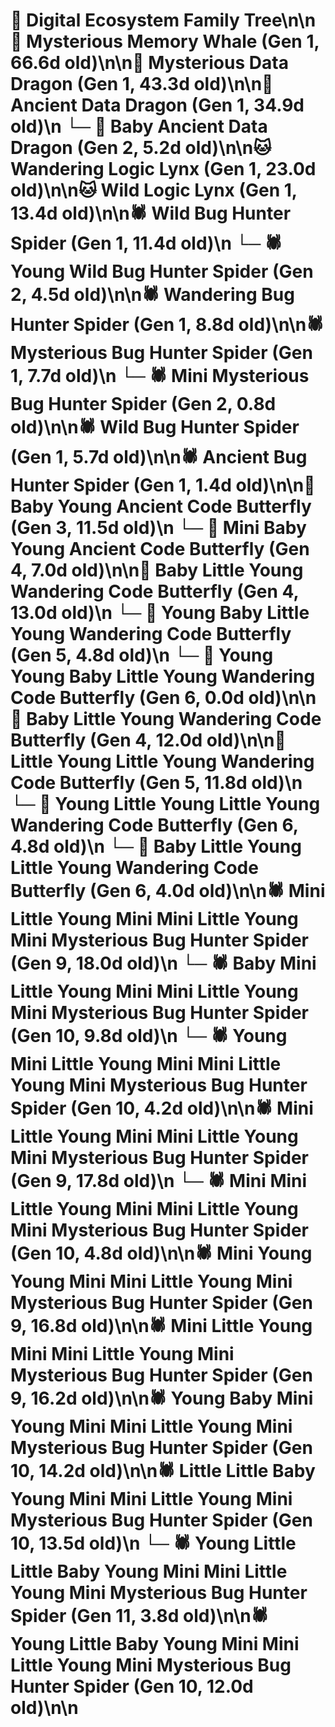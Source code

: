 # 🌳 Digital Ecosystem Family Tree\n\n🐋 Mysterious Memory Whale (Gen 1, 66.6d old)\n\n🐉 Mysterious Data Dragon (Gen 1, 43.3d old)\n\n🐉 Ancient Data Dragon (Gen 1, 34.9d old)\n  └─ 🐉 Baby Ancient Data Dragon (Gen 2, 5.2d old)\n\n🐱 Wandering Logic Lynx (Gen 1, 23.0d old)\n\n🐱 Wild Logic Lynx (Gen 1, 13.4d old)\n\n🕷️ Wild Bug Hunter Spider (Gen 1, 11.4d old)\n  └─ 🕷️ Young Wild Bug Hunter Spider (Gen 2, 4.5d old)\n\n🕷️ Wandering Bug Hunter Spider (Gen 1, 8.8d old)\n\n🕷️ Mysterious Bug Hunter Spider (Gen 1, 7.7d old)\n  └─ 🕷️ Mini Mysterious Bug Hunter Spider (Gen 2, 0.8d old)\n\n🕷️ Wild Bug Hunter Spider (Gen 1, 5.7d old)\n\n🕷️ Ancient Bug Hunter Spider (Gen 1, 1.4d old)\n\n🦋 Baby Young Ancient Code Butterfly (Gen 3, 11.5d old)\n  └─ 🦋 Mini Baby Young Ancient Code Butterfly (Gen 4, 7.0d old)\n\n🦋 Baby Little Young Wandering Code Butterfly (Gen 4, 13.0d old)\n  └─ 🦋 Young Baby Little Young Wandering Code Butterfly (Gen 5, 4.8d old)\n    └─ 🦋 Young Young Baby Little Young Wandering Code Butterfly (Gen 6, 0.0d old)\n\n🦋 Baby Little Young Wandering Code Butterfly (Gen 4, 12.0d old)\n\n🦋 Little Young Little Young Wandering Code Butterfly (Gen 5, 11.8d old)\n  └─ 🦋 Young Little Young Little Young Wandering Code Butterfly (Gen 6, 4.8d old)\n  └─ 🦋 Baby Little Young Little Young Wandering Code Butterfly (Gen 6, 4.0d old)\n\n🕷️ Mini Little Young Mini Mini Little Young Mini Mysterious Bug Hunter Spider (Gen 9, 18.0d old)\n  └─ 🕷️ Baby Mini Little Young Mini Mini Little Young Mini Mysterious Bug Hunter Spider (Gen 10, 9.8d old)\n  └─ 🕷️ Young Mini Little Young Mini Mini Little Young Mini Mysterious Bug Hunter Spider (Gen 10, 4.2d old)\n\n🕷️ Mini Little Young Mini Mini Little Young Mini Mysterious Bug Hunter Spider (Gen 9, 17.8d old)\n  └─ 🕷️ Mini Mini Little Young Mini Mini Little Young Mini Mysterious Bug Hunter Spider (Gen 10, 4.8d old)\n\n🕷️ Mini Young Young Mini Mini Little Young Mini Mysterious Bug Hunter Spider (Gen 9, 16.8d old)\n\n🕷️ Mini Little Young Mini Mini Little Young Mini Mysterious Bug Hunter Spider (Gen 9, 16.2d old)\n\n🕷️ Young Baby Mini Young Mini Mini Little Young Mini Mysterious Bug Hunter Spider (Gen 10, 14.2d old)\n\n🕷️ Little Little Baby Young Mini Mini Little Young Mini Mysterious Bug Hunter Spider (Gen 10, 13.5d old)\n  └─ 🕷️ Young Little Little Baby Young Mini Mini Little Young Mini Mysterious Bug Hunter Spider (Gen 11, 3.8d old)\n\n🕷️ Young Little Baby Young Mini Mini Little Young Mini Mysterious Bug Hunter Spider (Gen 10, 12.0d old)\n\n